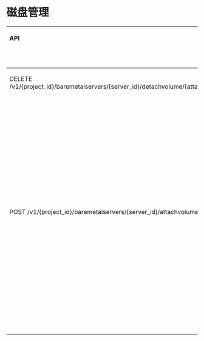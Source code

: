 # 磁盘管理<a name="ZH-CN_TOPIC_0131701332"></a>

<a name="table1822114424285"></a>
<table><thead align="left"><tr id="row4222184212288"><th class="cellrowborder" valign="top" width="25%" id="mcps1.1.5.1.1"><p id="p152641756202818"><a name="p152641756202818"></a><a name="p152641756202818"></a>API</p>
</th>
<th class="cellrowborder" valign="top" width="25%" id="mcps1.1.5.1.2"><p id="p14264125614287"><a name="p14264125614287"></a><a name="p14264125614287"></a>API功能</p>
</th>
<th class="cellrowborder" valign="top" width="25%" id="mcps1.1.5.1.3"><p id="p426411566286"><a name="p426411566286"></a><a name="p426411566286"></a>授权项</p>
</th>
<th class="cellrowborder" valign="top" width="25%" id="mcps1.1.5.1.4"><p id="p162641756122814"><a name="p162641756122814"></a><a name="p162641756122814"></a>授权项作用域</p>
</th>
</tr>
</thead>
<tbody><tr id="row922214425286"><td class="cellrowborder" valign="top" width="25%" headers="mcps1.1.5.1.1 "><p id="p1717432182911"><a name="p1717432182911"></a><a name="p1717432182911"></a>DELETE /v1/{project_id}/baremetalservers/{server_id}/detachvolume/{attachment_id}</p>
</td>
<td class="cellrowborder" valign="top" width="25%" headers="mcps1.1.5.1.2 "><p id="p1417416292916"><a name="p1417416292916"></a><a name="p1417416292916"></a>卸载指定裸金属服务器的磁盘</p>
</td>
<td class="cellrowborder" valign="top" width="25%" headers="mcps1.1.5.1.3 "><p id="p19174623299"><a name="p19174623299"></a><a name="p19174623299"></a>bms:servers:detachVolume</p>
</td>
<td class="cellrowborder" valign="top" width="25%" headers="mcps1.1.5.1.4 "><p id="p07525471257"><a name="p07525471257"></a><a name="p07525471257"></a>支持：</p>
<p id="p27521847856"><a name="p27521847856"></a><a name="p27521847856"></a>项目（Project）</p>
<p id="p147527471053"><a name="p147527471053"></a><a name="p147527471053"></a>企业项目（Enterprise Project）</p>
</td>
</tr>
<tr id="row9222542142820"><td class="cellrowborder" valign="top" width="25%" headers="mcps1.1.5.1.1 "><p id="p141745262910"><a name="p141745262910"></a><a name="p141745262910"></a>POST /v1/{project_id}/baremetalservers/{server_id}/attachvolume</p>
</td>
<td class="cellrowborder" valign="top" width="25%" headers="mcps1.1.5.1.2 "><p id="p817442142919"><a name="p817442142919"></a><a name="p817442142919"></a>向指定裸金属服务器挂载磁盘</p>
</td>
<td class="cellrowborder" valign="top" width="25%" headers="mcps1.1.5.1.3 "><a name="ul31741222917"></a><a name="ul31741222917"></a><ul id="ul31741222917"><li>bms:servers:attachVolume</li><li>evs:volumes:use</li></ul>
</td>
<td class="cellrowborder" valign="top" width="25%" headers="mcps1.1.5.1.4 "><p id="p1610515297115"><a name="p1610515297115"></a><a name="p1610515297115"></a>支持：</p>
<p id="p4105112911117"><a name="p4105112911117"></a><a name="p4105112911117"></a>项目（Project）</p>
<p id="p8105229517"><a name="p8105229517"></a><a name="p8105229517"></a>企业项目（Enterprise Project）</p>
</td>
</tr>
</tbody>
</table>

